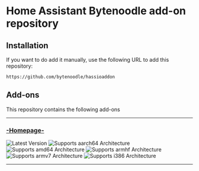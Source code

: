 # Home Assistant Bytenoodle add-on repository

## Installation

If you want to do add it manually, use the following URL to add this repository:

```
https://github.com/bytenoodle/hassioaddon
```

## Add-ons

This repository contains the following add-ons

-------------------------------

### [-Homepage-][addon-Homepage]

![Latest Version][Homepage-version-shield]
![Supports aarch64 Architecture][Homepage-aarch64-shield]
![Supports amd64 Architecture][Homepage-amd64-shield]
![Supports armhf Architecture][Homepage-armhf-shield]
![Supports armv7 Architecture][Homepage-armv7-shield]
![Supports i386 Architecture][Homepage-i386-shield]

-------------------------------

[addon-Homepage]: https://github.com/bytenoodle/hassioaddon/tree/main/homepage
[addon-doc-Homepage]: https://github.com/bytenoodle/hassioaddon/blob/main/homepage/README.md
[Homepage-version-shield]: https://img.shields.io/badge/version-v1.0.1-blue.svg
[Homepage-aarch64-shield]: https://img.shields.io/badge/aarch64-yes-green.svg
[Homepage-amd64-shield]: https://img.shields.io/badge/amd64-yes-green.svg
[Homepage-armhf-shield]: https://img.shields.io/badge/armhf-no-red.svg
[Homepage-armv7-shield]: https://img.shields.io/badge/armv7-no-red.svg
[Homepage-i386-shield]: https://img.shields.io/badge/i386-no-red.svg
